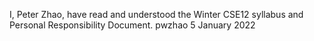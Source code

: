 I, Peter Zhao, have read and understood the Winter CSE12 syllabus and Personal Responsibility Document.  pwzhao 5 January 2022
